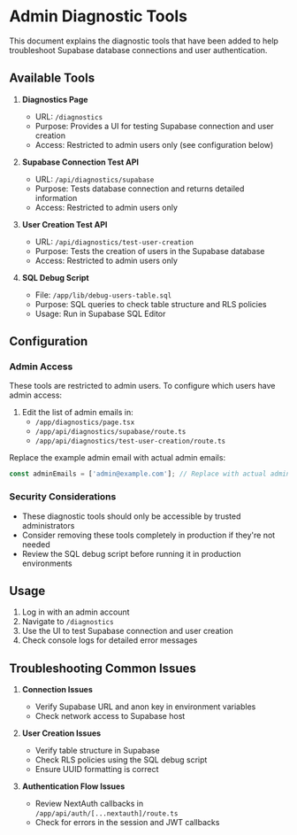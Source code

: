 # Admin Diagnostic Tools

This document explains the diagnostic tools that have been added to help troubleshoot Supabase database connections and user authentication.

## Available Tools

1. **Diagnostics Page**
   - URL: `/diagnostics`
   - Purpose: Provides a UI for testing Supabase connection and user creation
   - Access: Restricted to admin users only (see configuration below)

2. **Supabase Connection Test API**
   - URL: `/api/diagnostics/supabase`
   - Purpose: Tests database connection and returns detailed information
   - Access: Restricted to admin users only

3. **User Creation Test API**
   - URL: `/api/diagnostics/test-user-creation`
   - Purpose: Tests the creation of users in the Supabase database
   - Access: Restricted to admin users only

4. **SQL Debug Script**
   - File: `/app/lib/debug-users-table.sql`
   - Purpose: SQL queries to check table structure and RLS policies
   - Usage: Run in Supabase SQL Editor

## Configuration

### Admin Access

These tools are restricted to admin users. To configure which users have admin access:

1. Edit the list of admin emails in:
   - `/app/diagnostics/page.tsx`
   - `/app/api/diagnostics/supabase/route.ts`
   - `/app/api/diagnostics/test-user-creation/route.ts`

Replace the example admin email with actual admin emails:

```typescript
const adminEmails = ['admin@example.com']; // Replace with actual admin emails
```

### Security Considerations

- These diagnostic tools should only be accessible by trusted administrators
- Consider removing these tools completely in production if they're not needed
- Review the SQL debug script before running it in production environments

## Usage

1. Log in with an admin account
2. Navigate to `/diagnostics`
3. Use the UI to test Supabase connection and user creation
4. Check console logs for detailed error messages

## Troubleshooting Common Issues

1. **Connection Issues**
   - Verify Supabase URL and anon key in environment variables
   - Check network access to Supabase host

2. **User Creation Issues**
   - Verify table structure in Supabase
   - Check RLS policies using the SQL debug script
   - Ensure UUID formatting is correct

3. **Authentication Flow Issues**
   - Review NextAuth callbacks in `/app/api/auth/[...nextauth]/route.ts`
   - Check for errors in the session and JWT callbacks
